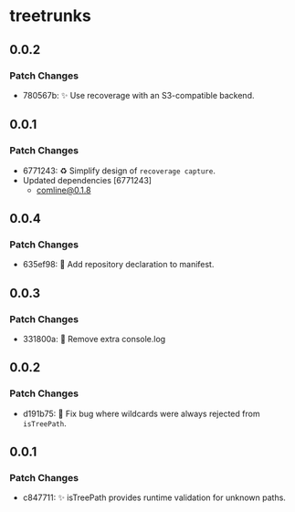 # treetrunks

## 0.0.2

### Patch Changes

- 780567b: ✨ Use recoverage with an S3-compatible backend.

## 0.0.1

### Patch Changes

- 6771243: ♻️ Simplify design of `recoverage capture`.
- Updated dependencies [6771243]
  - comline@0.1.8

## 0.0.4

### Patch Changes

- 635ef98: 🔧 Add repository declaration to manifest.

## 0.0.3

### Patch Changes

- 331800a: 🧹 Remove extra console.log

## 0.0.2

### Patch Changes

- d191b75: 🐛 Fix bug where wildcards were always rejected from `isTreePath`.

## 0.0.1

### Patch Changes

- c847711: ✨ isTreePath provides runtime validation for unknown paths.
